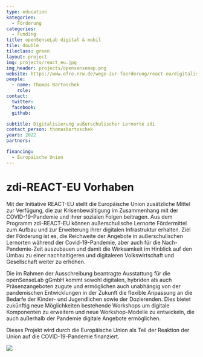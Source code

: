 ```yaml
---
type: education
kategorien:
  - Förderung
categories:
  - Funding
title: openSenseLab digital & mobil
tile: double
tileclass: green
layout: project
img: projects/react_eu.jpg
img_header: projects/opensensemap.png
website: https://www.efre.nrw.de/wege-zur-foerderung/react-eu/digitalisierung-ausserschulischer-lernorte-zdi/
people:
  - name: Thomas Bartoschek
    role: 
contact:
  twitter: 
  facebook: 
  github: 

subtitle: Digitalisierung außerschulischer Lernorte zdi
contact_person: thomasbartoschek
years: 2022 
partners:

financing:
  - Europäische Union
---
```


# zdi-REACT-EU Vorhaben 
Mit der Initiative REACT-EU stellt die Europäische Union zusätzliche Mittel zur Verfügung, die zur Krisenbewältigung im Zusammenhang mit der COVID-19-Pandemie und ihrer sozialen Folgen beitragen. Aus dem Programm zdi-REACT-EU können außerschulische Lernorte Fördermittel zum Aufbau und zur Erweiterung ihrer digitalen Infrastruktur erhalten. 
Ziel der Förderung ist es, die Reichweite der Angebote in außerschulischen Lernorten während der Covid-19-Pandemie, aber auch für die Nach-Pandemie-Zeit auszubauen und damit die Wirksamkeit im Hinblick auf den Umbau zu einer nachhaltigeren und digitaleren Volkswirtschaft und Gesellschaft weiter zu erhöhen.

Die im Rahmen der Ausschreibung beantragte Ausstattung für die openSenseLab gGmbH kommt sowohl digitalen, hybriden als auch Präsenzangeboten zugute und ermöglichen auch unabhängig von der pandemischen Entwicklungen in der Zukunft die flexible Anpassung an die Bedarfe der Kinder- und Jugendlichen sowie der Dozierenden. Dies bietet zukünftig neue Möglichkeiten bestehende Workshops um digitale Komponenten zu erweitern und neue Workshop-Modelle zu entwickeln, die auch außerhalb der Pandemie digitale Angebote ermöglichen.

Dieses Projekt wird durch die Europäische Union als Teil der Reaktion der Union auf die COVID-19-Pandemie finanziert.

![](/files/logos/REACT-EU_LOGO_JPG_RGB.jpeg)
